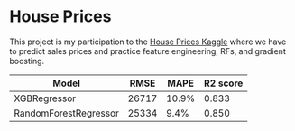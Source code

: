 # House Prices
This project is my participation to the [House Prices Kaggle](https://www.kaggle.com/c/house-prices-advanced-regression-techniques) where we have to predict sales prices and practice feature engineering, RFs, and gradient boosting.

| Model | RMSE | MAPE | R2 score |
| --- | --- | --- | --- |
| XGBRegressor | 26717 | 10.9% | 0.833 |
| RandomForestRegressor | 25334 | 9.4% | 0.850 |

